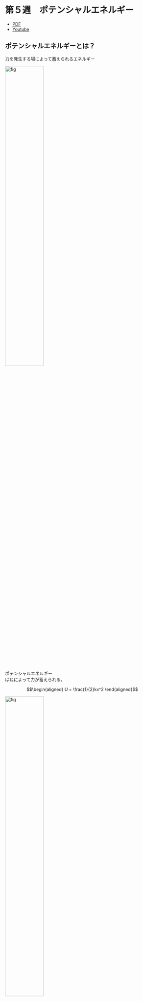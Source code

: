 # 第５週　ポテンシャルエネルギー

* [PDF](http:/www.ritsumei.ac.jp/~uemura-m/AnalyticalMechanics/AnalyticalMechanics5thWeek.pdf)
* [Youtube](https://www.youtube.com/watch?v=_oxF2fsdC3g)

## ポテンシャルエネルギーとは？

力を発生する場によって蓄えられるエネルギー

<img alt="fig" src="figures/lecture-05/fig_01.JPG" width="50%">

ポテンシャルエネルギー<br>
ばねによって力が蓄えられる。

```math
\begin{aligned}
U = \frac{1}{2}kx^2
\end{aligned}
```

<img alt="fig" src="figures/lecture-05/fig_02.JPG" width="50%">

ポテンシャルエネルギー<br>
重力によって力が蓄えられる。

```math
\begin{aligned}
U = -mgx
\end{aligned}
```

## 演習

<img alt="fig" src="figures/lecture-05/fig_03.JPG" width="50%">

### 問い

剛性 $k = 2000 [N/m]$ のバネの上に $2 [kg]$ の物体を乗せ、物体の上から力をかけてバネを $0.2 [m]$ 変形させた後、力を抜いたとき、物体の跳ぶ高さを答えよ。ただし、バネを $0.2 [m]$ 変形させたときの物体の位置を $x=0 [m]$ とする。

### 解答

```math
\begin{aligned}
-2 \times 9.8  \times x + \frac{1}{2} \times 2000 \times 0.2^2 = 0 \\
x \fallingdotseq 2.0 [m]
\end{aligned}
```

## 剛体の位置エネルギー

<img alt="fig" src="figures/lecture-05/fig_04.JPG" width="50%">

### 剛体の位置エネルギー

```math
\begin{aligned}
U &= \sum_{i=1}^n m_i g y_i \\
&= mgy_{cm}
\end{aligned}
```

### 剛体の重心の高さ

```math
\begin{aligned}
y_{cm} = \frac{1}{m} \sum_{i=1}^n m_i y_i
\end{aligned}
```

## ポテンシャルエネルギーの導出

<img alt="fig" src="figures/lecture-05/fig_05.JPG" width="50%">

質点に**場による力** $f$ が作用している場合を考える。このとき、質点が座標 ${\bf{x}_A}$ から ${\bf{x}_B}$ まで移動した。<br>

力 $f$ が質点にする仕事

```math
\begin{aligned}
W = \int_{\bf{x}_A}^{\bf{x}_B} f \cdot d{\bf{x}}
\end{aligned}
```

仕事 : エネルギーと同じ意味。力学では、ある力が生じさせるエネルギーのことを力が成す仕事と呼ぶ。<br>

仕事 $W$ が ${\bf{x}_A}$ から ${\bf{x}_B}$ までの経路によらず一定である場合、力 $f$ を**保存力**という。<br>
逆に力が一定ではなく変化する場合、ポテンシャルエネルギーを導出できない。<br>

力 $f$ が保存力のとき、

```math
\begin{aligned}
U({\bf{x}_A}) - U({\bf{x}_B}) = W \\
U : ポテンシャルエネルギー
\end{aligned}
```

## 例題（重力場）

<img alt="fig" src="figures/lecture-05/fig_02.JPG" width="50%">

重力によるポテンシャルエネルギー<br>

場(重力)による力 $f = mg$<br>

重力が質点にする仕事

```math
\begin{aligned}
W = \int_{x_1}^{x_2}fdx = \int_{x_1}^{x_2}mgdx = \left[mgx\right]_{x_1}^{x_2} = mgx_2 - mgx_1
\end{aligned}
```

ポテンシャルエネルギー

```math
\begin{aligned}
U(x_1) - U(x_2) = mgx_2 - mgx_1 \\
U(x) = -mgx
\end{aligned}
```

## 例題（バネ）

<img alt="fig" src="figures/lecture-05/fig_01.JPG" width="50%">

場(バネ)による力 $f = -kx$ (フックの法則[wikipedia](https://ja.wikipedia.org/wiki/%E3%83%95%E3%83%83%E3%82%AF%E3%81%AE%E6%B3%95%E5%89%87))<br>

バネが質点にする仕事

```math
\begin{aligned}
W = \int_{x_1}^{x_2} fdx = \int_{x_1}^{x_2} -kxdx = \left[-\frac{1}{2}x^2\right]_{x_1}^{x_2} = -\frac{1}{2}x_{2}^2 + -\frac{1}{2}x_1^2
\end{aligned}
```

ポテンシャルエネルギー

```math
\begin{aligned}
U(x_1) - U(x_2) = -\frac{1}{2}x_{2}^2 + -\frac{1}{2}x_1^2 \\
U(x) = \frac{1}{2}kx^2
\end{aligned}
```

## 保存力の性質

Uの全微分

```math
\begin{aligned}
\partial U &= \frac{\partial}{\partial {\bf{x}}} U \cdot d{\bf{x}} \\
&= \frac{\partial}{\partial x}Udx + \frac{\partial}{\partial y}Udy + \frac{\partial}{\partial z}Udz
\end{aligned}
\tag{1}
```

```math
\begin{aligned}
\partial U &= U({\bf{x}} + d {\bf{x}}) - U({\bf{x}}) \\
&= -f \cdot d{\bf{x}} \\
&= -f_xdx - f_ydy - f_zdz
\end{aligned}
\tag{2}
```

(1)と(2)より、保存力 $f$ の性質

```math
\begin{aligned}
f_x = -\frac{\partial}{\partial x}U , f_y = -\frac{\partial}{\partial y}U, f_z = -\frac{\partial}{\partial z}U
\end{aligned}
```

さらに偏微分すると

```math
\begin{aligned}
\frac{\partial}{\partial y}f_x = -\frac{\partial^2}{\partial x \partial y}U = \frac{\partial}{\partial x}f_y ,　
\frac{\partial}{\partial z}f_x = \frac{\partial}{\partial x}f_z ,　
\frac{\partial}{\partial z}f_y = \frac{\partial}{\partial y}f_z
\end{aligned}
```

## 演習

### 問い

1. $x$ 方向に $f_x = -k_1x^3$ 、y方向に $f_y = -k_2y$ の力を発揮するバネのポテンシャルエネルギーを求めよ
1. 力 $f_x,f_y$ が保存力であることを証明せよ

### 解答

1.

```math
\begin{aligned}
W &= \int_{x_1}^{x_2} {\bf{f}} \cdot dx \\
&= \int_{x_1}^{x_2} (f_x + f_y)dx \\
&= \int_{x_1}^{x_2} (-k_1x^3 -k_2y)dx \\
&= \left[-\frac{1}{4}k_1x^4 -\frac{1}{2}k_2y^2 \right]_{x_1}^{x_2} \\
&= -\frac{1}{4}k_1x_2^4 -\frac{1}{2}k_2y_2^2 + \frac{1}{4}k_1x_1^4 + \frac{1}{2}k_2y_1^2 \\
U({\bf{x}}_1) - U({\bf{x}}_2) = W
\end{aligned}
```

ポテンシャルエネルギー

```math
\begin{aligned}
U({\bf{x}}) &= \frac{1}{4}k_1x^4 + \frac{1}{2}k_2y^2 \\
\end{aligned}
```

2.

```math
\begin{aligned}
\frac{\partial}{\partial x} U &= \frac{\partial}{\partial x}(\frac{1}{4}k_1x^4 + \frac{1}{2}k_2y^2) \\
&= k_1x^3 \\
&= -f_x
\end{aligned}
```

```math
\begin{aligned}
\frac{\partial}{\partial y} U &= \frac{\partial}{\partial y}(\frac{1}{4}k_1x^4 + \frac{1}{2}k_2y^2) \\
&= k_2y \\
&= -f_y
\end{aligned}
```

```math
\begin{aligned}
\frac{\partial}{\partial y} fx = 0, \frac{\partial}{\partial x} fy = 0 であることから\\
\therefore \frac{\partial}{\partial y} fx = \frac{\partial}{\partial x} fy
\end{aligned}
```

よって、力 $f$ は保存力

## エネルギー保存則

系に保存力だけが働く場合、系全体のエネルギーは時間が経過しても変化しない

## エネルギー保存則の例

<img alt="fig" src="figures/lecture-05/fig_01.JPG" width="50%">

運動エネルギー $K=\frac{1}{2}m\dot{x}^2$ <br>
ポテンシャルエネルギー $U=\frac{1}{2}kx^2$ <br>
全エネルギー $V = K + U$ <br>
運動方程式 $m \ddot{x} + kx = 0$ <br>
 <br>
エネルギーの時間変化

```math
\begin{aligned}
\dot{V} &= \frac{d}{dt} (\frac{1}{2}m\dot{x}^2 + \frac{1}{2}kx^2) \\
&= m\dot{x}\ddot{x} + kx\dot{x} \\
&= \dot{x}(m\ddot{x} + kx) \\
&= 0
\end{aligned}
```

全エネルギーの変化がゼロであることから、エネルギー保存則が証明された。

## 演習

<img alt="fig" src="figures/lecture-05/fig_06.JPG" width="50%">

### 問い

振り子運動に関するエネルギー保存則を導出せよ <br>
 <br>
運動エネルギー $K=\frac{1}{2}m(r\dot{\theta})^2$ <br>
ポテンシャルエネルギー $U=mg(r - r \cos \theta)$ <br>
全エネルギー $V = K + U$ <br>
運動方程式 ? <br>
エネルギーの時間変化 ? <br>

### 解答

運動方程式 <br>
 <br>
ラグランジアン <br>

```math
\begin{aligned}
L &= K - U \\
&= \frac{1}{2}m(r\dot{\theta})^2 - mg(r - r \cos \theta) \\
\end{aligned}
```

ラグランジュの運動方程式

```math
\begin{aligned}
\frac{d}{dt}(\frac{\partial L}{\partial \dot{\theta}}) - \frac{\partial L}{\partial \theta} &= 0 \\
\frac{d}{dt}(\frac{\partial}{\partial \dot{\theta}}(\frac{1}{2}m(r\dot{\theta})^2 - mg(r - r \cos \theta))) - \frac{\partial}{\partial \theta}(\frac{1}{2}m(r\dot{\theta})^2 - mg(r - r \cos \theta)) &= 0 \\
\frac{d}{dt}(mr^2\dot{\theta}) + \frac{\partial}{\partial \theta}(mg(r - r \cos \theta)) &= 0 \\
mr^2\ddot{\theta} + mgr \sin \theta &= 0 \\
\end{aligned}
```

エネルギーの時間変化

```math
\begin{aligned}
\dot{V} &= \frac{d}{dt}(K+U) \\
&= \frac{d}{dt}(\frac{1}{2}m(r\dot{\theta})^2 + mg(r - r \cos \theta)) \\
&= mr^2\dot{\theta}\ddot{\theta} + mgr \dot{\theta} \sin \theta\\
&= \dot{\theta} ( mr^2\ddot{\theta} + mgr \sin \theta)\\
&= 0
\end{aligned}
```
